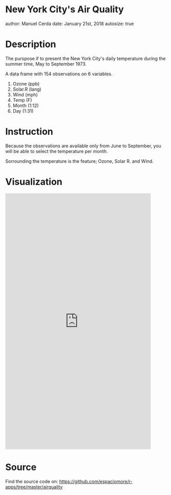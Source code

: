 New York City's Air Quality
========================================================
author: Manuel Cerda
date: January 21st, 2018
autosize: true



Description
========================================================

The purspose if to present the New York City's daily temperature during the summer time, May to September 1973.

A data frame with 154 observations on 6 variables.

1.	Ozone (ppb)
2.	Solar.R (lang)
3.	Wind (mph)
4.	Temp (F)
5.	Month (1:12)
6.	Day (1:31)


Instruction
========================================================

Because the observations are available only from June to September, you will be able to select the temperature per month.

Sorrounding the temperature is the feature; Ozone, Solar R. and Wind.


Visualization
========================================================

<iframe width="90%" height="800" frameborder="0" scrolling="no" src="https://mcerda.shinyapps.io/nyc_airquality/"></iframe>


Source
========================================================

Find the source code on:
<a href="https://github.com/espaciomore/r-apps/tree/master/airquality">https://github.com/espaciomore/r-apps/tree/master/airquality</a>
